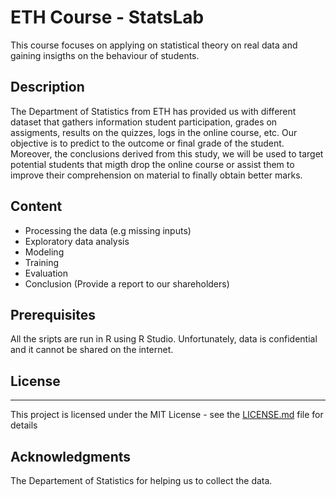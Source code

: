 # ETH Course - StatsLab

This course focuses on applying on statistical theory on real data and gaining insigths on the behaviour of students.

## Description

The Department of Statistics from ETH has provided us with different dataset that gathers information student participation, 
grades on assigments, results on the quizzes, logs in the online course, etc. Our objective is to predict to the outcome
 or final grade of the student. Moreover, the conclusions derived from this study, we will be used to target potential students 
that migth drop the online course or assist them to improve their comprehension on material to finally obtain better marks.

## Content

* Processing the data (e.g missing inputs)
* Exploratory data analysis
* Modeling
* Training
* Evaluation 
* Conclusion (Provide a report to our shareholders)

## Prerequisites

All the sripts are run in R using R Studio. Unfortunately, data is confidential and it cannot be shared on the internet. 

## License
****
This project is licensed under the MIT License - see the [LICENSE.md](LICENSE.md) file for details

## Acknowledgments

The Departement of Statistics for helping us to collect the data. 
